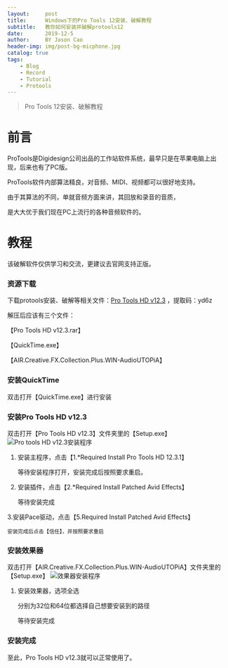 ```yaml
---
layout:     post
title:      Windows下的Pro Tools 12安装、破解教程
subtitle:   教你如何安装并破解protools12
date:       2019-12-5
author:     BY Jason Cao
header-img: img/post-bg-micphone.jpg
catalog: true
tags:
    - Blog
    - Record
    - Tutorial
    - Protools
---
```


> Pro Tools 12安装、破解教程

# 前言
ProTools是Digidesign公司出品的工作站软件系统，最早只是在苹果电脑上出现，后来也有了PC版。

ProTools软件内部算法精良，对音频、MIDI、视频都可以很好地支持。

由于其算法的不同，单就音频方面来讲，其回放和录音的音质，

是大大优于我们现在PC上流行的各种音频软件的。

# 教程
该破解软件仅供学习和交流，更建议去官网支持正版。

### 资源下载
下载protools安装、破解等相关文件：[Pro Tools HD v12.3](https://pan.baidu.com/s/18-2FMp3RbsvibD2fDeNpKg) ，提取码：yd6z

解压后应该有三个文件：

【Pro Tools HD v12.3.rar】

【QuickTime.exe】

【AIR.Creative.FX.Collection.Plus.WIN-AudioUTOPiA】

### 安装QuickTime
双击打开【QuickTime.exe】进行安装

### 安装Pro Tools HD v12.3
双击打开【Pro Tools HD v12.3】文件夹里的【Setup.exe】
![Pro tools HD v12.3安装程序](http://m.qpic.cn/psb?/V10DFE6N3uScTK/YYjeALUbo3EZE48E8HnIeSimfO8BG122OHbwIqOZhOo!/b/dLgAAAAAAAAA&bo=5gMOAwAAAAADB8o!&rf=viewer_4)

1. 安装主程序，点击【1.*Required Install Pro Tools HD 12.3.1】
   
    等待安装程序打开，安装完成后按照要求重启。

2. 安装插件，点击【2.*Required Install Patched Avid Effects】

    等待安装完成

3.安装Pace驱动，点击【5.Required Install Patched Avid Effects】

    安装完成后点击【信任】，并按照要求重启

### 安装效果器
双击打开【AIR.Creative.FX.Collection.Plus.WIN-AudioUTOPiA】文件夹里的【Setup.exe】
![效果器安装程序](http://a4.qpic.cn/psb?/V10DFE6N3uScTK/fUsISxFVpwtaShnuz1qKTr1nbdLXJ9jOQReefW55nH0!/b/dFMBAAAAAAAA&ek=1&kp=1&pt=0&bo=fgJ6AQAAAAADJwU!&tl=1&vuin=664328667&tm=1575504000&sce=60-2-2&rf=viewer_4)

1. 安装效果器，选项全选

    分别为32位和64位都选择自己想要安装到的路径
   
    等待安装完成

### 安装完成
至此，Pro Tools HD v12.3就可以正常使用了。
